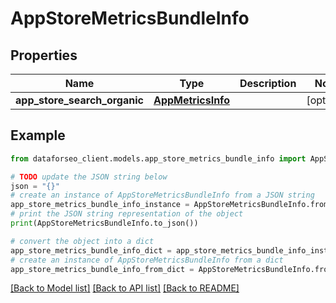 # AppStoreMetricsBundleInfo


## Properties

Name | Type | Description | Notes
------------ | ------------- | ------------- | -------------
**app_store_search_organic** | [**AppMetricsInfo**](AppMetricsInfo.md) |  | [optional] 

## Example

```python
from dataforseo_client.models.app_store_metrics_bundle_info import AppStoreMetricsBundleInfo

# TODO update the JSON string below
json = "{}"
# create an instance of AppStoreMetricsBundleInfo from a JSON string
app_store_metrics_bundle_info_instance = AppStoreMetricsBundleInfo.from_json(json)
# print the JSON string representation of the object
print(AppStoreMetricsBundleInfo.to_json())

# convert the object into a dict
app_store_metrics_bundle_info_dict = app_store_metrics_bundle_info_instance.to_dict()
# create an instance of AppStoreMetricsBundleInfo from a dict
app_store_metrics_bundle_info_from_dict = AppStoreMetricsBundleInfo.from_dict(app_store_metrics_bundle_info_dict)
```
[[Back to Model list]](../README.md#documentation-for-models) [[Back to API list]](../README.md#documentation-for-api-endpoints) [[Back to README]](../README.md)


